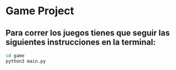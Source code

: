 # Game Project

## Para correr los juegos tienes que seguir las siguientes instrucciones en la terminal:

```sh
cd game
python3 main.py
``````
